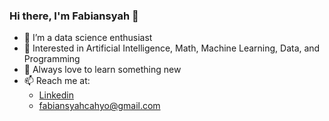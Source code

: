 ### Hi there, I'm Fabiansyah 👋

- 🤔 I’m a data science enthusiast
- 👀 Interested in Artificial Intelligence, Math, Machine Learning, Data, and Programming
- 🌱 Always love to learn something new
- 📫 Reach me at:
  - [Linkedin](https://www.linkedin.com/in/fabiansyahcahyo/) 
  - fabiansyahcahyo@gmail.com
<!--
**fcahyo/fcahyo** is a ✨ _special_ ✨ repository because its `README.md` (this file) appears on your GitHub profile.

Here are some ideas to get you started:

- 🔭 I’m currently working on ...
- 🌱 I’m currently learning ...
- 👯 I’m looking to collaborate on ...
- 🤔 I’m looking for help with ...
- 💬 Ask me about ...
- 📫 How to reach me: ...
- 😄 Pronouns: ...
- ⚡ Fun fact: ...
-->

